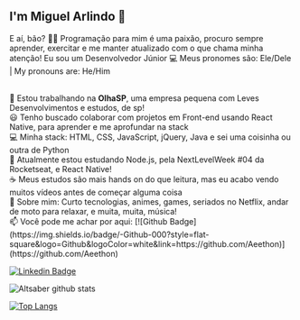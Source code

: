 ## I'm Miguel Arlindo :rocket:

E aí, bão? 👋🏻
Programação para mim é uma paixão, procuro sempre aprender, exercitar e me manter atualizado com o que chama minha atenção!
Eu sou um Desenvolvedor Júnior 💻
Meus pronomes são: Ele/Dele | My pronouns are: He/Him

<br>
💙   Estou trabalhando na <strong>OlhaSP</strong>, uma empresa pequena com Leves Desenvolvimentos e estudos, de sp!
<br>
😃   Tenho buscado colaborar com projetos em Front-end usando React Native, para aprender e me aprofundar na stack
<br>
💻   Minha stack: HTML, CSS, JavaScript, jQuery, Java e sei uma coisinha ou outra de Python
<br>
🌱   Atualmente estou estudando Node.js, pela NextLevelWeek #04 da Rocketseat, e React Native!
<br>
☕   Meus estudos são mais hands on do que leitura, mas eu acabo vendo muitos vídeos antes de começar alguma coisa
<br>
💬   Sobre mim: Curto tecnologias, animes, games, seriados no Netflix, andar de moto para relaxar, e muita, muita, música!
<br>
📫   Você pode me achar por aqui: 
[![Github Badge](https://img.shields.io/badge/-Github-000?style=flat-square&logo=Github&logoColor=white&link=https://github.com/Aeethon)](https://github.com/Aeethon)  

[![Linkedin Badge](https://img.shields.io/badge/-LinkedIn-blue?style=flat-square&logo=Linkedin&logoColor=white&link=https://www.linkedin.com/in/miguelarlindo/)](https://www.linkedin.com/in/miguelarlindo//)


![Altsaber github stats](https://github-readme-stats.vercel.app/api?username=Aeethon&show_icons=true&theme=dracula)
<br>

[![Top Langs](https://github-readme-stats.vercel.app/api/top-langs/?username=Aeethon&layout=Demo&theme=dracula)](https://github.com/Aeethon)











